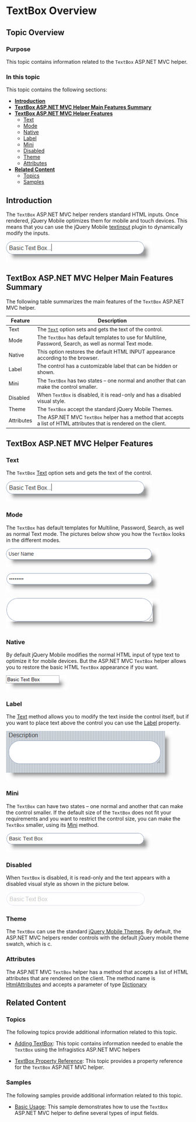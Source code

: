 ﻿<!--
|metadata|
{
    "fileName": "textbox-overview",
    "controlName": "TextBox",
    "tags": ["Editing","Getting Started","MVC"]
}
|metadata|
-->

# TextBox Overview

## Topic Overview
### Purpose

This topic contains information related to the `TextBox` ASP.NET MVC helper.

### In this topic

This topic contains the following sections:

-   [**Introduction**](#introduction)
-   [**TextBox ASP.NET MVC Helper Main Features Summary**](#main-features-summary)
-   [**TextBox ASP.NET MVC Helper Features**](#features)
    -   [Text](#text)
    -   [Mode](#mode)
    -   [Native](#native)
    -   [Label](#label)
    -   [Mini](#mini)
    -   [Disabled](#disable)
    -   [Theme](#theme)
    -   [Attributes](#attribute)
-   [**Related Content**](#related-content)
    -   [Topics](#topics)
    -   [Samples](#samples)



## <a id="introduction"></a>Introduction

The `TextBox` ASP.NET MVC helper renders standard HTML inputs. Once rendered, jQuery Mobile optimizes them for mobile and touch devices. This means that you can use the jQuery Mobile [textinput](http://jquerymobile.com/demos/1.1.1/docs/forms/textinputs/index.html) plugin to dynamically modify the inputs.

![](images/02_TextBoxOverview_1.png)



## <a id="main-features-summary"></a>TextBox ASP.NET MVC Helper Main Features Summary

The following table summarizes the main features of the `TextBox` ASP.NET MVC helper.

Feature | Description 
---|---
Text | The [`Text`](Infragistics.Web.Mvc.Mobile~Infragistics.Web.Mvc.Mobile.TextBoxWrapper~Text.html) option sets and gets the text of the control.
Mode | The `TextBox` has default templates to use for Multiline, Password, Search, as well as normal Text mode.
Native | This option restores the default HTML INPUT appearance according to the browser.
Label | The control has a customizable label that can be hidden or shown. 
Mini | The `TextBox` has two states – one normal and another that can make the control smaller. 
Disabled | When `TextBox` is disabled, it is read-only and has a disabled visual style. 
Theme | The `TextBox` accept the standard jQuery Mobile Themes. 
Attributes | The ASP.NET MVC `TextBox` helper has a method that accepts a list of HTML attributes that is rendered on the client.



## <a id="features"></a>TextBox ASP.NET MVC Helper Features
### <a id="text"></a>Text

The `TextBox` [Text](Infragistics.Web.Mvc.Mobile~Infragistics.Web.Mvc.Mobile.TextBoxWrapper~Text.html) option sets and gets the text of the control.

![](images/02_TextBoxOverview_1.png)

### <a id="mode"></a>Mode

The `TextBox` has default templates for Multiline, Password, Search, as well as normal Text mode. The pictures below show you how the `TextBox` looks in the different modes.

![](images/02_TextBoxOverview_3.png)

![](images/02_TextBoxOverview_4.png)

![](images/02_TextBoxOverview_5.png)

### <a id="native"></a>Native

By default jQuery Mobile modifies the normal HTML input of type text to optimize it for mobile devices. But the ASP.NET MVC `TextBox` helper allows you to restore the basic HTML `TextBox` appearance if you want.

![](images/02_TextBoxOverview_6.png)

### <a id="label"></a>Label

The [Text](Infragistics.Web.Mvc.Mobile~Infragistics.Web.Mvc.Mobile.TextBoxWrapper~Text.html) method allows you to modify the text inside the control itself, but if you want to place text above the control you can use the [Label](Infragistics.Web.Mvc.Mobile~Infragistics.Web.Mvc.Mobile.TextBoxWrapper~Label.html) property.

![](images/02_TextBoxOverview_7.png)

### <a id="mini"></a>Mini

The `TextBox` can have two states – one normal and another that can make the control smaller. If the default size of the `TextBox` does not fit your requirements and you want to restrict the control size, you can make the `TextBox` smaller, using its [Mini](Infragistics.Web.Mvc.Mobile~Infragistics.Web.Mvc.Mobile.TextBoxWrapper~Mini.html) method.

![](images/02_TextBoxOverview_8.png)

### <a id="disable"></a>Disabled

When `TextBox` is disabled, it is read-only and the text appears with a disabled visual style as shown in the picture below.

![](images/02_TextBoxOverview_9.png)

### <a id="theme"></a>Theme

The `TextBox` can use the standard [jQuery Mobile Themes](http://jquerymobile.com/demos/1.1.1/docs/api/themes.html). By default, the ASP.NET MVC helpers render controls with the default jQuery mobile theme swatch, which is c.

### <a id="attribute"></a>Attributes

The ASP.NET MVC `TextBox` helper has a method that accepts a list of HTML attributes that are rendered on the client. The method name is [HtmlAttributes](Infragistics.Web.Mvc.Mobile~Infragistics.Web.Mvc.Mobile.TextBoxWrapper~HtmlAttributes.html) and accepts a parameter of type [Dictionary](http://msdn.microsoft.com/en-us/library/xfhwa508.aspx)



## <a id="related-content"></a>Related Content
### <a id="topics"></a>Topics

The following topics provide additional information related to this topic.

- [Adding TextBox](AddingTextBox.html): This topic contains information needed to enable the `TextBox` using the Infragistics ASP.NET MVC helpers

- [TextBox Property Reference](TextBox-Property-Reference.html): This topic provides a property reference for the `TextBox` ASP.NET MVC helper.

### <a id="samples"></a>Samples

The following samples provide additional information related to this topic.

- [Basic Usage](%%SamplesUrl%%/mobile-textbox/basic-usage): This sample demonstrates how to use the `TextBox` ASP.NET MVC helper to define several types of input fields.





 

 


